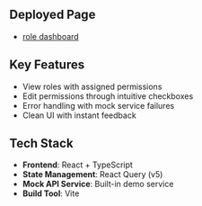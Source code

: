 ## Deployed Page
- [role dashboard](https://mandydnam.github.io/role-dashboard/)

## Key Features
- View roles with assigned permissions 
- Edit permissions through intuitive checkboxes
- Error handling with mock service failures
- Clean UI with instant feedback

## Tech Stack
- **Frontend**: React + TypeScript  
- **State Management**: React Query (v5)  
- **Mock API Service**: Built-in demo service  
- **Build Tool**: Vite
